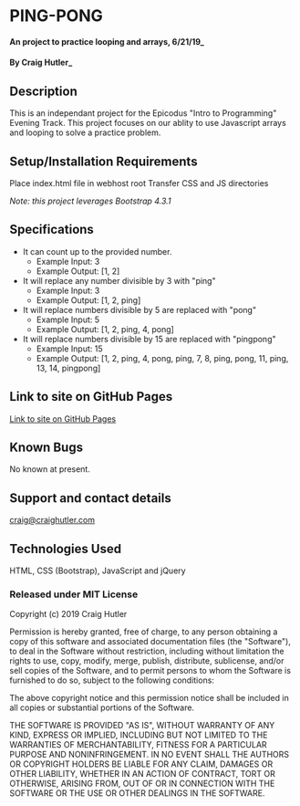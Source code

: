 # PING-PONG

#### An project to practice looping and arrays, 6/21/19_

#### By Craig Hutler_

## Description

This is an independant project for the Epicodus "Intro to Programming" Evening Track. This project focuses on our ablity to use Javascript arrays and looping to solve a practice problem. 

## Setup/Installation Requirements

Place index.html file in webhost root Transfer CSS and JS directories

_Note: this project leverages Bootstrap 4.3.1_

## Specifications

* It can count up to the provided number.
  * Example Input: 3
  * Example Output: [1, 2]
* It will replace any number divisible by 3 with "ping"
  * Example Input: 3
  * Example Output: [1, 2, ping]
* It will replace numbers divisible by 5 are replaced with "pong"
  * Example Input: 5
  * Example Output: [1, 2, ping, 4, pong] 
* It will replace numbers divisible by 15 are replaced with "pingpong"
  * Example Input: 15
  * Example Output: [1, 2, ping, 4, pong, ping, 7, 8, ping, pong, 11, ping, 13, 14, pingpong]       

## Link to site on GitHub Pages

[Link to site on GitHub Pages](https://chutler.github.io/pingpong/)

## Known Bugs

No known at present.

## Support and contact details

craig@craighutler.com

## Technologies Used

HTML, CSS (Bootstrap), JavaScript and jQuery

### Released under MIT License

Copyright (c) 2019 Craig Hutler

Permission is hereby granted, free of charge, to any person obtaining a copy of this software and associated documentation files (the "Software"), to deal in the Software without restriction, including without limitation the rights to use, copy, modify, merge, publish, distribute, sublicense, and/or sell copies of the Software, and to permit persons to whom the Software is furnished to do so, subject to the following conditions:

The above copyright notice and this permission notice shall be included in all copies or substantial portions of the Software.

THE SOFTWARE IS PROVIDED "AS IS", WITHOUT WARRANTY OF ANY KIND, EXPRESS OR IMPLIED, INCLUDING BUT NOT LIMITED TO THE WARRANTIES OF MERCHANTABILITY, FITNESS FOR A PARTICULAR PURPOSE AND NONINFRINGEMENT. IN NO EVENT SHALL THE AUTHORS OR COPYRIGHT HOLDERS BE LIABLE FOR ANY CLAIM, DAMAGES OR OTHER LIABILITY, WHETHER IN AN ACTION OF CONTRACT, TORT OR OTHERWISE, ARISING FROM, OUT OF OR IN CONNECTION WITH THE SOFTWARE OR THE USE OR OTHER DEALINGS IN THE SOFTWARE.
